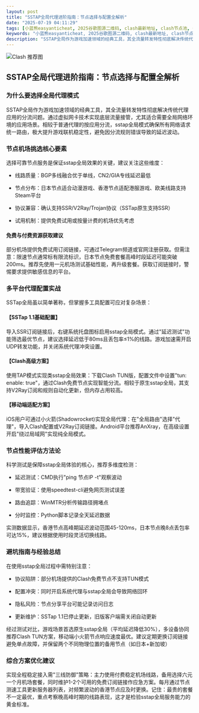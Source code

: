 ```yaml
---
layout: post
title: "SSTAP全局代理进阶指南：节点选择与配置全解析"
date: "2025-07-19 04:11:29"
tags: [小蓝熊easyanticheat, 2025谷歌图源二维码, clash最新地址, clash节点池, 每日节点二维码, 轻舟clash节点, clashofclash]
keywords: "小蓝熊easyanticheat, 2025谷歌图源二维码, clash最新地址, clash节点池, 每日节点二维码, 轻舟clash节点, clashofclash"
description: "SSTAP全局作为游戏加速领域的经典工具，其全流量转发特性彻底解决传统代理应用的分流问题。通过虚拟网卡技术实现底层流量接管，尤其适合需要全局网络环境的应用场景。相较于普通代理的按应用分流，sstap全局模式确保所有网络请求统一路由，极大提升游戏联机稳定性，避免因分流规则错误导致的延迟波动。"
---
```


![Clash 推荐图](https://clashjd.github.io/assets/img/小火箭节点推荐.png)

## SSTAP全局代理进阶指南：节点选择与配置全解析

### 为什么要选择全局代理模式

SSTAP全局作为游戏加速领域的经典工具，其全流量转发特性彻底解决传统代理应用的分流问题。通过虚拟网卡技术实现底层流量接管，尤其适合需要全局网络环境的应用场景。相较于普通代理的按应用分流，sstap全局模式确保所有网络请求统一路由，极大提升游戏联机稳定性，避免因分流规则错误导致的延迟波动。

### 节点机场挑选核心要素

选择可靠节点服务是保证sstap全局效果的关键，建议关注这些维度：

- 线路质量：BGP多线融合优于单线，CN2/GIA专线延迟最低

- 节点分布：日本节点适合动漫游戏、香港节点适配港服游戏、欧美线路支持Steam平台

- 协议兼容：确认支持SSR/V2Ray/Trojan协议（SSTap原生支持SSR）

- 试用机制：提供免费试用或按量计费的机场优先考虑

#### 免费与付费资源获取建议

部分机场提供免费试用订阅链接，可通过Telegram频道或官网注册获取。但需注意：限速节点通常标有限流标识，日本节点免费套餐高峰时段延迟可能突破200ms。推荐先使用一元机场测试基础性能，再升级套餐。获取订阅链接时，警惕要求提供敏感信息的平台。

### 多平台代理配置实战

SSTap全局虽以简单著称，但掌握多工具配置可应对复杂场景：

#### 【SSTap 1.1基础配置】

导入SSR订阅链接后，右键系统托盘图标启用sstap全局模式。通过"延迟测试"功能筛选最优节点，建议选择延迟低于80ms且丢包率≤1%的线路。游戏加速需开启UDP转发功能，并关闭系统代理冲突设置。

#### 【Clash高级方案】

使用TAP模式实现类sstap全局效果：下载Clash TUN版，配置文件中设置"tun: enable: true"，通过Clash免费节点实现智能分流。相较于原生sstap全局，其支持V2Ray订阅和规则自动化更新，但内存占用较高。

#### 【移动端适配方案】

iOS用户可通过小火箭(Shadowrocket)实现全局代理：在"全局路由"选择"代理"，导入Clash配置或V2Ray订阅链接。Android平台推荐AnXray，在高级设置开启"绕过局域网"实现纯全局模式。

### 节点性能评估方法论

科学测试是保障sstap全局体验的核心，推荐多维度检测：

- 延迟测试：CMD执行"ping 节点IP -t"观察波动

- 带宽验证：使用speedtest-cli避免网页测试误差

- 路由追踪：WinMTR分析传输路径拥堵点

- 分时监控：Python脚本记录全天延迟数据

实测数据显示，香港节点高峰期延迟波动范围45-120ms，日本节点晚8点丢包率可达15%，建议根据使用时段灵活切换线路。

### 避坑指南与经验总结

在使用sstap全局过程中需特别注意：

- 协议陷阱：部分机场提供的Clash免费节点不支持TUN模式

- 配置冲突：同时开启系统代理与sstap全局会导致网络回环

- 隐私风险：节点分享平台可能记录访问日志

- 更新维护：SSTap 1.1已停止更新，旧版客户端需关闭自动更新

经过测试对比，游戏场景首选原生sstap全局（平均延迟降低30%），多设备协同推荐Clash TUN方案，移动端小火箭节点响应速度最优。建议定期更换订阅链接避免单点故障，并保留两个不同物理位置的备用节点（如日本+新加坡）

### 综合方案优化建议

实现全程稳定接入需"三线防御"策略：主力使用付费稳定机场线路，备用选择六元一个月机场套餐，同时维护1-2个可用的免费订阅链接作应急方案。每月通过节点测速工具更新服务器列表，对频繁波动的香港节点应及时更换。记住：最贵的套餐不一定最优，重点考察晚高峰时期的线路表现，这才是检验sstap全局服务能力的黄金标准。